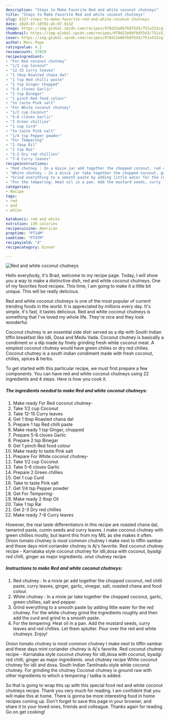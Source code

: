 ```yaml
---
description: "Steps to Make Favorite Red and white coconut chutneys"
title: "Steps to Make Favorite Red and white coconut chutneys"
slug: 6227-steps-to-make-favorite-red-and-white-coconut-chutneys
date: 2020-07-10T01:45:07.913Z
image: https://img-global.cpcdn.com/recipes/978d22e0bfb8f5d3/751x532cq70/red-and-white-coconut-chutneys-recipe-main-photo.jpg
thumbnail: https://img-global.cpcdn.com/recipes/978d22e0bfb8f5d3/751x532cq70/red-and-white-coconut-chutneys-recipe-main-photo.jpg
cover: https://img-global.cpcdn.com/recipes/978d22e0bfb8f5d3/751x532cq70/red-and-white-coconut-chutneys-recipe-main-photo.jpg
author: Marc Pope
ratingvalue: 4.2
reviewcount: 37829
recipeingredient:
- "For Red coconut chutney"
- "1/2 cup Coconut"
- "12-15 Curry leaves"
- "1 tbsp Roasted chana dal"
- "1 tsp Red chilli paste"
- "1 tsp Ginger chopped"
- "5-6 cloves Garlic"
- "2 tsp Binegar"
- "1 pinch Red food colour"
- "to taste Pink salt"
- "For White coconut chutney"
- "1/2 cup Coconut"
- "5-6 cloves Garlic"
- "2 Green chillies"
- "1 cup Curd"
- "to taste Pink salt"
- "1/4 tsp Pepper powder"
- "For Tempering"
- "2 tbsp Oil"
- "1 tsp Rai"
- "2-3 Dry red chillies"
- "7-8 Curry leaves"
recipeinstructions:
- "Red chutney : In a mixie jar add together the chopped coconut, red chilli paste, curry leaves, ginger, garlic, vinegar, salt, roasted chana and food colour."
- "White chutney : In a mixie jar take together the chopped coconut, garlic, green chillies, salt and pepper."
- "Grind everything to a smooth paste by adding little water for the red chutney. For the white chutney grind the ingredients roughly and then add the curd and grind to a smooth paste."
- "For the tempering: Heat oil in a pan. Add the mustard seeds, curry leaves and red chillies. Let them splutter. Pour over the red and white chutneys. Enjoy!"
categories:
- Recipe
tags:
- red
- and
- white

katakunci: red and white 
nutrition: 139 calories
recipecuisine: American
preptime: "PT14M"
cooktime: "PT47M"
recipeyield: "4"
recipecategory: Dinner

---
```



![Red and white coconut chutneys](https://img-global.cpcdn.com/recipes/978d22e0bfb8f5d3/751x532cq70/red-and-white-coconut-chutneys-recipe-main-photo.jpg)

Hello everybody, it's Brad, welcome to my recipe page. Today, I will show you a way to make a distinctive dish, red and white coconut chutneys. One of my favorites food recipes. This time, I am going to make it a little bit unique. This will be really delicious.

Red and white coconut chutneys is one of the most popular of current trending foods in the world. It is appreciated by millions every day. It's simple, it's fast, it tastes delicious. Red and white coconut chutneys is something that I've loved my whole life. They're nice and they look wonderful.

Coconut chutney is an essential side dish served as a dip with South Indian tiffin breakfast like Idli, Dosa and Medu Vada. Coconut chutney is basically a condiment or a dip made by finely grinding fresh white coconut meat. A simplest coconut chutney would have green chilies or dry red chilies. Coconut chutney is a south indian condiment made with fresh coconut, chilies, spices &amp; herbs.


To get started with this particular recipe, we must first prepare a few components. You can have red and white coconut chutneys using 22 ingredients and 4 steps. Here is how you cook it.

<!--inarticleads1-->

##### The ingredients needed to make Red and white coconut chutneys:

1. Make ready For Red coconut chutney-
1. Take 1/2 cup Coconut
1. Take 12-15 Curry leaves
1. Get 1 tbsp Roasted chana dal
1. Prepare 1 tsp Red chilli paste
1. Make ready 1 tsp Ginger, chopped
1. Prepare 5-6 cloves Garlic
1. Prepare 2 tsp Binegar
1. Get 1 pinch Red food colour
1. Make ready to taste Pink salt
1. Prepare For White coconut chutney-
1. Take 1/2 cup Coconut
1. Take 5-6 cloves Garlic
1. Prepare 2 Green chillies
1. Get 1 cup Curd
1. Take to taste Pink salt
1. Get 1/4 tsp Pepper powder
1. Get For Tempering-
1. Make ready 2 tbsp Oil
1. Take 1 tsp Rai
1. Get 2-3 Dry red chillies
1. Make ready 7-8 Curry leaves


However, the real taste differentiators in this recipe are roasted chana dal, tamarind paste, cumin seeds and curry leaves. I make coconut chutney with green chillies mostly, but learnt this from my MIL as she makes it often. Onion tomato chutney is most common chutney I make next to tiffin sambar and these days mint coriander chutney is Aj&#39;s favorite. Red coconut chutney recipe - Karnataka style coconut chutney for idli,dosa with coconut, byadgi red chilli, ginger as major ingredients. onut chutney recipe 

<!--inarticleads2-->

##### Instructions to make Red and white coconut chutneys:

1. Red chutney : In a mixie jar add together the chopped coconut, red chilli paste, curry leaves, ginger, garlic, vinegar, salt, roasted chana and food colour.
1. White chutney : In a mixie jar take together the chopped coconut, garlic, green chillies, salt and pepper.
1. Grind everything to a smooth paste by adding little water for the red chutney. For the white chutney grind the ingredients roughly and then add the curd and grind to a smooth paste.
1. For the tempering: Heat oil in a pan. Add the mustard seeds, curry leaves and red chillies. Let them splutter. Pour over the red and white chutneys. Enjoy!


Onion tomato chutney is most common chutney I make next to tiffin sambar and these days mint coriander chutney is Aj&#39;s favorite. Red coconut chutney recipe - Karnataka style coconut chutney for idli,dosa with coconut, byadgi red chilli, ginger as major ingredients. onut chutney recipe White coconut chutney for idli and dosa. South Indian Tamilnadu style white coconut chutney. For grinding the chutney Coconut chutney is ground raw with other ingredients to which a tempering / tadka is added. 

So that is going to wrap this up with this special food red and white coconut chutneys recipe. Thank you very much for reading. I am confident that you will make this at home. There is gonna be more interesting food in home recipes coming up. Don't forget to save this page in your browser, and share it to your loved ones, friends and colleague. Thanks again for reading. Go on get cooking!
